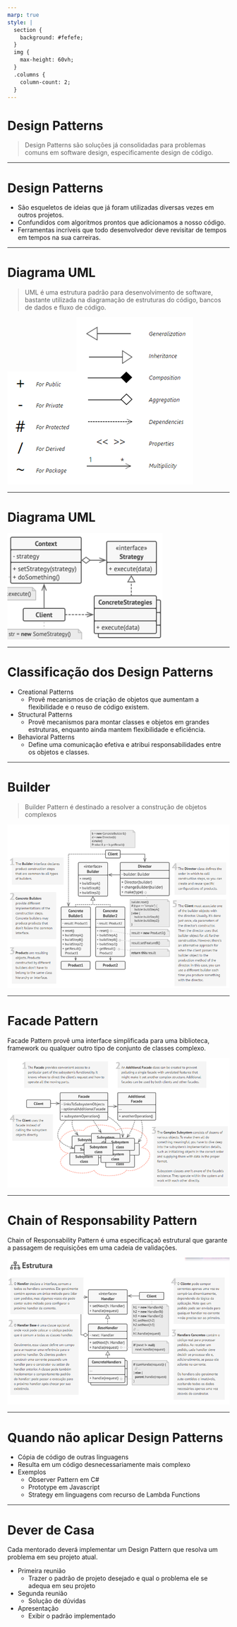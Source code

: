 ```yaml
---
marp: true
style: |
  section {
    background: #fefefe;
  }
  img {
    max-height: 60vh;
  }
  .columns {
    column-count: 2;
  }
---
```


# Design Patterns

> Design Patterns são soluções já consolidadas para problemas comuns em software design, especificamente design de código.

---

# Design Patterns

- São esqueletos de ideias que já foram utilizadas diversas vezes em outros projetos.
- Confundidos com algoritmos prontos que adicionamos a nosso código.
- Ferramentas incríveis que todo desenvolvedor deve revisitar de tempos em tempos na sua carreiras.

---

# Diagrama UML

> UML é uma estrutura padrão para desenvolvimento de software, bastante utilizada na diagramação de estruturas do código, bancos de dados e fluxo de código.

![UML notações de membros de classes](./imgs/uml-class-members-notations.png)![UML notações de relações entre classes](./imgs/uml-symbols.png)

---

# Diagrama UML

![Exemplo do diagrama referente ao Strategy Pattern](./imgs/uml_diagram_example.png)

---

# Classificação dos Design Patterns

- Creational Patterns
  - Provê mecanismos de criação de objetos que aumentam a flexibilidade e o reuso de código existem.
- Structural Patterns
  - Provê mecanismos para montar classes e objetos em grandes estruturas, enquanto ainda mantem flexibilidade e eficiência.
- Behavioral Patterns
  - Define uma comunicação efetiva e atribui responsabilidades entre os objetos e classes.


---

# Builder

> Builder Pattern é destinado a resolver a construção de objetos complexos

![Diagrama de exemplo do Builder Pattern](./imgs/builder_pattern.png)

---

# Facade Pattern

Facade Pattern provê uma interface simplificada para uma biblioteca, framework ou qualquer outro tipo de conjunto de classes complexo.

![Exemplo de diagrama do Facade Pattern](./imgs/facade_pattern.png)

---

# Chain of Responsability Pattern

Chain of Responsability Pattern é uma especificaçaõ estrutural que garante a passagem de requisições em uma cadeia de validações.

![Exemplo de diagrama do Chain of Responsability Pattern](./imgs/chain_of_responsability_pattern.png)

---

# Quando não aplicar Design Patterns

- Cópia de código de outras linguagens
- Resulta em um código desnecessariamente mais complexo
- Exemplos
  - Observer Pattern em C#
  - Prototype em Javascript
  - Strategy em linguagens com recurso de Lambda Functions

---

# Dever de Casa 

Cada mentorado deverá implementar um Design Pattern que resolva um problema em seu projeto atual.

- Primeira reunião
  - Trazer o padrão de projeto desejado e qual o problema ele se adequa em seu projeto
- Segunda reunião
  - Solução de dúvidas
- Apresentação
  - Exibir o padrão implementado